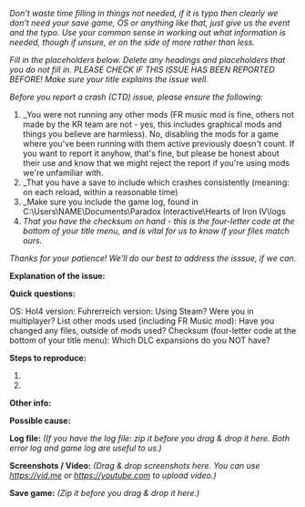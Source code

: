 _Don't waste time filling in things not needed, if it is typo then clearly we don't need your save game, OS or anything like that, just give us the event and the typo. Use your common sense in working out what information is needed, though if unsure, er on the side of more rather than less._

_Fill in the placeholders below. Delete any headings and placeholders that you do not fill in.
PLEASE CHECK IF THIS ISSUE HAS BEEN REPORTED BEFORE!
Make sure your title explains the issue well._

_Before you report a crash (CTD) issue, please ensure the following:_
1. _You were not running any other mods (FR music mod is fine, others not made by the KR team are not - yes, this includes graphical mods and things you believe are harmless). No, disabling the mods for a game where you've been running with them active previously doesn't count. If you want to report it anyhow, that's fine, but please be honest about their use and know that we might reject the report if you're using mods we're unfamiliar with.
2. _That you have a save to include which crashes consistently (meaning: on each reload, within a reasonable time)
3. _Make sure you include the game log, found in C:\Users\NAME\Documents\Paradox Interactive\Hearts of Iron IV\logs
4. _That you have the checksum on hand - this is the four-letter code at the bottom of your title menu, and is vital for us to know if your files match ours._

_Thanks for your patience! We'll do our best to address the isssue, if we can._


**Explanation of the issue:**


**Quick questions:**

OS:
HoI4 version:
Fuhrerreich version:
Using Steam?
Were you in multiplayer?
List other mods used (including FR Music mod):
Have you changed any files, outside of mods used?
Checksum (four-letter code at the bottom of your title menu):
Which DLC expansions do you NOT have?

**Steps to reproduce:**

1.

2.

**Other info:**


**Possible cause:**


**Log file:**
_(If you have the log file: zip it before you drag & drop it here. Both error log and game log are useful to us.)_

**Screenshots / Video:**
_(Drag & drop screenshots here. You can use https://vid.me or https://youtube.com to upload video.)_

**Save game:**
_(Zip it before you drag & drop it here.)_
